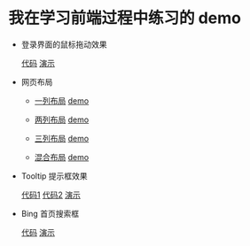 # 我在学习前端过程中练习的 demo

- 登录界面的鼠标拖动效果

    [代码](https://github.com/noiron/learn-front-end/tree/master/mouse-drag-effect)  [演示](http://noiron.github.io/learn-front-end/mouse-drag-effect/)


- 网页布局

    - [一列布局](https://github.com/noiron/learn-front-end/tree/master/website-layout-css/one_column.html)   [demo](http://noiron.github.io/learn-front-end/website-layout-css/one_column.html)

    - [两列布局](https://github.com/noiron/learn-front-end/tree/master/website-layout-css/two_columns.html)   [demo](http://noiron.github.io/learn-front-end/website-layout-css/two_columns.html)

    - [三列布局](https://github.com/noiron/learn-front-end/tree/master/website-layout-css/three_columns.html)   [demo](http://noiron.github.io/learn-front-end/website-layout-css/three_columns.html)

    - [混合布局](https://github.com/noiron/learn-front-end/tree/master/website-layout-css/mix_layout.html)   [demo](http://noiron.github.io/learn-front-end/website-layout-css/mix_layout.html)

- Tooltip 提示框效果

    [代码1](https://github.com/noiron/learn-front-end/tree/master/tooltip-effect/demo.html)    [代码2](https://github.com/noiron/learn-front-end/tree/master/tooltip-effect/demo.html)    [演示](http://noiron.github.io/learn-front-end/tooltip-effect/demo2.html)

- Bing 首页搜索框

    [代码](https://github.com/noiron/learn-front-end/tree/master/searchbox/bing_search_box_demo.html)  [演示](http://noiron.github.io/learn-front-end/searchbox/bing_search_box_demo.html)
